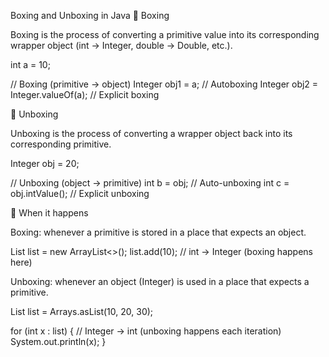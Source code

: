 Boxing and Unboxing in Java
🔹 Boxing

Boxing is the process of converting a primitive value into its corresponding wrapper object (int → Integer, double → Double, etc.).

int a = 10;

// Boxing (primitive → object)
Integer obj1 = a;                  // Autoboxing
Integer obj2 = Integer.valueOf(a); // Explicit boxing

🔹 Unboxing

Unboxing is the process of converting a wrapper object back into its corresponding primitive.

Integer obj = 20;

// Unboxing (object → primitive)
int b = obj;            // Auto-unboxing
int c = obj.intValue(); // Explicit unboxing

🔹 When it happens

Boxing: whenever a primitive is stored in a place that expects an object.

List<Integer> list = new ArrayList<>();
list.add(10); // int → Integer (boxing happens here)


Unboxing: whenever an object (Integer) is used in a place that expects a primitive.

List<Integer> list = Arrays.asList(10, 20, 30);

for (int x : list) {   // Integer → int (unboxing happens each iteration)
    System.out.println(x);
}
